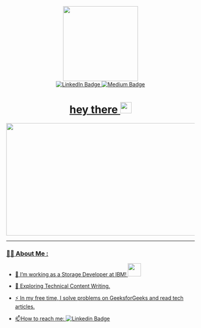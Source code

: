 <div id="header" align="center">
  <img src="https://media.giphy.com/media/zhYSVCirREeIZtONCI/giphy.gif" width="200"/>
</div>

<div id="badges" align="center">
  <a href="https://www.linkedin.com/in/santosh-kowshik-h-r-40b6b293/">
    <img src="https://img.shields.io/badge/LinkedIn-blue?style=for-the-badge&logo=linkedin&logoColor=white&logoWidth=30" alt="LinkedIn Badge"/>
  <a href="https://medium.com/@santosh.kowshik">
    <img src="https://img.shields.io/badge/-medium-000000?logo=medium&logoColor=white&style=for-the-badge&logoWidth=30" alt="Medium Badge"/>
</div>

<div id="images" align="center">
  <img src="https://komarev.com/ghpvc/?username=santosh-kowshik&style=flat-square&color=blue" alt=""/>
</div>

<h1 align="center">
  hey there
  <img src="https://media.giphy.com/media/hvRJCLFzcasrR4ia7z/giphy.gif" width="30px"/>
</h1>

<div align="center">
  <img src="https://media.giphy.com/media/dWesBcTLavkZuG35MI/giphy.gif" width="600" height="300"/>
</div>

---

### :man_technologist: About Me :
- :telescope: I’m working as a Storage Developer at IBM! <img src="https://user-images.githubusercontent.com/118261127/236742273-0fabb426-1970-4d10-92d4-3599a48d2332.png" width="35px"/>

- :seedling: Exploring Technical Content Writing.

- :zap: In my free time, I solve problems on GeeksforGeeks and read tech articles.

- :mailbox:How to reach me: [![Linkedin Badge](https://img.shields.io/badge/-kakbar-blue?style=flat&logo=Linkedin&logoColor=white)](your-linkedin-url)
